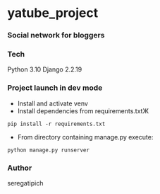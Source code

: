 # yatube_project
### Social network for bloggers
### Tech
Python 3.10
Django 2.2.19
### Project launch in dev mode
- Install and activate venv
- Install dependencies from requirements.txtЖ
```
pip install -r requirements.txt
``` 
- From directory containing manage.py execute:
```
python manage.py runserver
```
### Author
seregatipich
